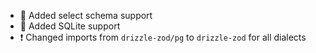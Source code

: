 - 🎉 Added select schema support
- 🎉 Added SQLite support
- ❗ Changed imports from `drizzle-zod/pg` to `drizzle-zod` for all dialects
